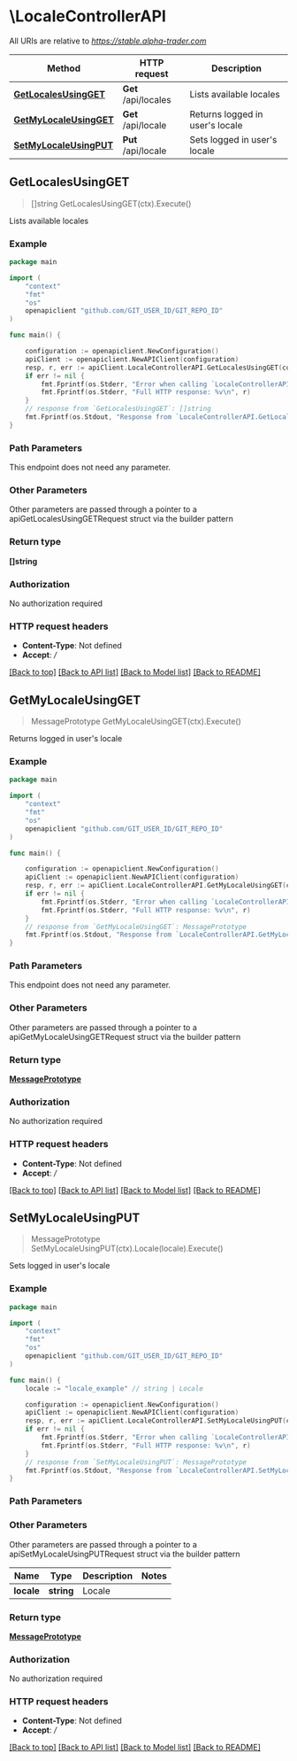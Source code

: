 # \LocaleControllerAPI

All URIs are relative to *https://stable.alpha-trader.com*

Method | HTTP request | Description
------------- | ------------- | -------------
[**GetLocalesUsingGET**](LocaleControllerAPI.md#GetLocalesUsingGET) | **Get** /api/locales | Lists available locales
[**GetMyLocaleUsingGET**](LocaleControllerAPI.md#GetMyLocaleUsingGET) | **Get** /api/locale | Returns logged in user&#39;s locale
[**SetMyLocaleUsingPUT**](LocaleControllerAPI.md#SetMyLocaleUsingPUT) | **Put** /api/locale | Sets logged in user&#39;s locale



## GetLocalesUsingGET

> []string GetLocalesUsingGET(ctx).Execute()

Lists available locales

### Example

```go
package main

import (
	"context"
	"fmt"
	"os"
	openapiclient "github.com/GIT_USER_ID/GIT_REPO_ID"
)

func main() {

	configuration := openapiclient.NewConfiguration()
	apiClient := openapiclient.NewAPIClient(configuration)
	resp, r, err := apiClient.LocaleControllerAPI.GetLocalesUsingGET(context.Background()).Execute()
	if err != nil {
		fmt.Fprintf(os.Stderr, "Error when calling `LocaleControllerAPI.GetLocalesUsingGET``: %v\n", err)
		fmt.Fprintf(os.Stderr, "Full HTTP response: %v\n", r)
	}
	// response from `GetLocalesUsingGET`: []string
	fmt.Fprintf(os.Stdout, "Response from `LocaleControllerAPI.GetLocalesUsingGET`: %v\n", resp)
}
```

### Path Parameters

This endpoint does not need any parameter.

### Other Parameters

Other parameters are passed through a pointer to a apiGetLocalesUsingGETRequest struct via the builder pattern


### Return type

**[]string**

### Authorization

No authorization required

### HTTP request headers

- **Content-Type**: Not defined
- **Accept**: */*

[[Back to top]](#) [[Back to API list]](../README.md#documentation-for-api-endpoints)
[[Back to Model list]](../README.md#documentation-for-models)
[[Back to README]](../README.md)


## GetMyLocaleUsingGET

> MessagePrototype GetMyLocaleUsingGET(ctx).Execute()

Returns logged in user's locale

### Example

```go
package main

import (
	"context"
	"fmt"
	"os"
	openapiclient "github.com/GIT_USER_ID/GIT_REPO_ID"
)

func main() {

	configuration := openapiclient.NewConfiguration()
	apiClient := openapiclient.NewAPIClient(configuration)
	resp, r, err := apiClient.LocaleControllerAPI.GetMyLocaleUsingGET(context.Background()).Execute()
	if err != nil {
		fmt.Fprintf(os.Stderr, "Error when calling `LocaleControllerAPI.GetMyLocaleUsingGET``: %v\n", err)
		fmt.Fprintf(os.Stderr, "Full HTTP response: %v\n", r)
	}
	// response from `GetMyLocaleUsingGET`: MessagePrototype
	fmt.Fprintf(os.Stdout, "Response from `LocaleControllerAPI.GetMyLocaleUsingGET`: %v\n", resp)
}
```

### Path Parameters

This endpoint does not need any parameter.

### Other Parameters

Other parameters are passed through a pointer to a apiGetMyLocaleUsingGETRequest struct via the builder pattern


### Return type

[**MessagePrototype**](MessagePrototype.md)

### Authorization

No authorization required

### HTTP request headers

- **Content-Type**: Not defined
- **Accept**: */*

[[Back to top]](#) [[Back to API list]](../README.md#documentation-for-api-endpoints)
[[Back to Model list]](../README.md#documentation-for-models)
[[Back to README]](../README.md)


## SetMyLocaleUsingPUT

> MessagePrototype SetMyLocaleUsingPUT(ctx).Locale(locale).Execute()

Sets logged in user's locale

### Example

```go
package main

import (
	"context"
	"fmt"
	"os"
	openapiclient "github.com/GIT_USER_ID/GIT_REPO_ID"
)

func main() {
	locale := "locale_example" // string | Locale

	configuration := openapiclient.NewConfiguration()
	apiClient := openapiclient.NewAPIClient(configuration)
	resp, r, err := apiClient.LocaleControllerAPI.SetMyLocaleUsingPUT(context.Background()).Locale(locale).Execute()
	if err != nil {
		fmt.Fprintf(os.Stderr, "Error when calling `LocaleControllerAPI.SetMyLocaleUsingPUT``: %v\n", err)
		fmt.Fprintf(os.Stderr, "Full HTTP response: %v\n", r)
	}
	// response from `SetMyLocaleUsingPUT`: MessagePrototype
	fmt.Fprintf(os.Stdout, "Response from `LocaleControllerAPI.SetMyLocaleUsingPUT`: %v\n", resp)
}
```

### Path Parameters



### Other Parameters

Other parameters are passed through a pointer to a apiSetMyLocaleUsingPUTRequest struct via the builder pattern


Name | Type | Description  | Notes
------------- | ------------- | ------------- | -------------
 **locale** | **string** | Locale | 

### Return type

[**MessagePrototype**](MessagePrototype.md)

### Authorization

No authorization required

### HTTP request headers

- **Content-Type**: Not defined
- **Accept**: */*

[[Back to top]](#) [[Back to API list]](../README.md#documentation-for-api-endpoints)
[[Back to Model list]](../README.md#documentation-for-models)
[[Back to README]](../README.md)

